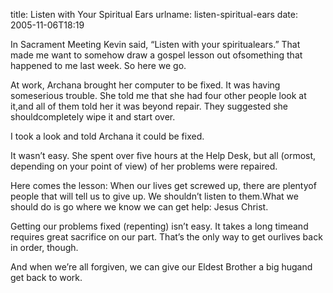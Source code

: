 title: Listen with Your Spiritual Ears
urlname: listen-spiritual-ears
date: 2005-11-06T18:19

In Sacrament Meeting Kevin said, &ldquo;Listen with your spiritualears.&rdquo; That made me want to somehow draw a gospel lesson out ofsomething that happened to me last week. So here we go.

At work, Archana brought her computer to be fixed. It was having someserious trouble. She told me that she had four other people look at it,and all of them told her it was beyond repair. They suggested she shouldcompletely wipe it and start over.

I took a look and told Archana it could be fixed.

It wasn&#x02bc;t easy. She spent over five hours at the Help Desk, but all (ormost, depending on your point of view) of her problems were repaired.

Here comes the lesson: When our lives get screwed up, there are plentyof people that will tell us to give up. We shouldn&#x02bc;t listen to them.What we should do is go where we know we can get help: Jesus Christ.

Getting our problems fixed (repenting) isn&#x02bc;t easy. It takes a long timeand requires great sacrifice on our part. That&#x02bc;s the only way to get ourlives back in order, though.

And when we&#x02bc;re all forgiven, we can give our Eldest Brother a big hugand get back to work.